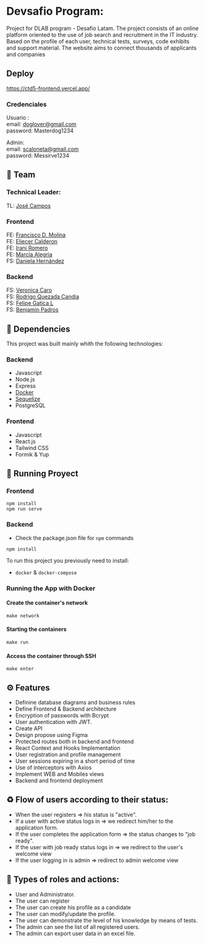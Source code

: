 # Devsafio Program:

Project for DLAB program - Desafio Latam.
The project consists of an online platform oriented to the use of job search and recruitment in the IT industry. Based on the profile of each user, technical tests, surveys, code exhibits and support material. The website aims to connect thousands of applicants and companies


## Deploy 
https://ctd5-frontend.vercel.app/   

### Credenciales    

Usuario :                     
email: doglover@gmail.com   
password: Masterdog1234

Admin:              
 email: scaloneta@gmail.com          
 password: Messirve1234

## 🤖 Team

### Technical Leader:

TL: [José Campos](https://github.com/josecamposhz)

### Frontend

FE: [Francisco D. Molina](https://github.com/TheFranciscoMolina)  
FE: [Eliecer Calderon](https://github.com/eliecergonzalez2021)  
FE: [Irani Romero](https://github.com/iranimromero)  
FE: [Marcia Alegria](https://github.com/marciaalegria)  
FS: [Daniela Hernández](https://github.com/DanyBeth-Dev)


### Backend

FS: [Veronica Caro](https://github.com/vecarope)    
FS: [Rodrigo Quezada Candia](https://github.com/DarkKapo)  
FS: [Felipe Gatica L](https://github.com/FelipeGaticaL)  
FS: [Benjamin Padros](https://github.com/bpadros) 


## 🧰 Dependencies    

This project was built mainly whith the following technologies: 
          
### Backend 

- Javascript   
- Node.js   
- Express     
- [Docker](https://www.docker.com/)   
- [Sequelize](https://sequelize.org/)   
- PostgreSQL 

### Frontend

- Javascript    
- React.js  
- Tailwind CSS
- Formik & Yup       

## 🎯 Running Proyect 

### Frontend 

```
npm install 
npm run serve
```

 ### Backend

 - Check the package.json file for `npm` commands 
  ```
  npm install
 ```

To run this project you previously need to install:

- `docker` & `docker-compose`

### Running the App with Docker

#### Create the container's network

```
make network
```

#### Starting the containers

```
make run
```

#### Access the container through SSH

```
make enter
```

## ⚙ Features 

- Definine database diagrams and business rules
- Define Frontend & Backend architecture
- Encryption of passwords with Bcrypt
- User authentication with JWT.
- Create API
- Design propose using Figma
- Protected routes both in backend and frontend
- React Context and Hooks Implementation
- User registration and profile management
- User sessions expiring in a short period of time
- Use of interceptors with Axios
- Implement WEB and Mobiles views
- Backend and frontend deployment

## ♻ Flow of users according to their status:

- When the user registers => his status is "active".
- If a user with active status logs in => we redirect him/her to the application form.
- If the user completes the application form => the status changes to "job ready".
- If the user with job ready status logs in => we redirect to the user's welcome view
- If the user logging in is admin => redirect to admin welcome view

## 🔑 Types of roles and actions:

- User and Administrator.
- The user can register
- The user can create his profile as a candidate
- The user can modify/update the profile.
- The user can demonstrate the level of his knowledge by means of tests.
- The admin can see the list of all registered users.
- The admin can export user data in an excel file.
